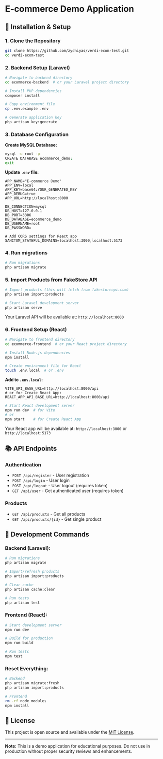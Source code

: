 # E-commerce Demo Application

## 🚀 Installation & Setup

### 1. Clone the Repository

```bash
git clone https://github.com/zydniyas/verdi-ecom-test.git
cd verdi-ecom-test
```

### 2. Backend Setup (Laravel)

```bash
# Navigate to backend directory
cd ecommerce-backend  # or your Laravel project directory

# Install PHP dependencies
composer install

# Copy environment file
cp .env.example .env

# Generate application key
php artisan key:generate
```

### 3. Database Configuration

**Create MySQL Database:**

```bash
mysql -u root -p
CREATE DATABASE ecommerce_demo;
exit
```

**Update `.env` file:**

```env
APP_NAME="E-commerce Demo"
APP_ENV=local
APP_KEY=base64:YOUR_GENERATED_KEY
APP_DEBUG=true
APP_URL=http://localhost:8000

DB_CONNECTION=mysql
DB_HOST=127.0.0.1
DB_PORT=3306
DB_DATABASE=ecommerce_demo
DB_USERNAME=root
DB_PASSWORD=

# Add CORS settings for React app
SANCTUM_STATEFUL_DOMAINS=localhost:3000,localhost:5173
```

### 4. Run migrations

```bash
# Run migrations
php artisan migrate
```

### 5. Import Products from FakeStore API

```bash
# Import products (this will fetch from fakestoreapi.com)
php artisan import:products

# Start Laravel development server
php artisan serve
```

Your Laravel API will be available at: `http://localhost:8000`

### 6. Frontend Setup (React)

```bash
# Navigate to frontend directory
cd ecommerce-frontend  # or your React project directory

# Install Node.js dependencies
npm install

# Create environment file for React
touch .env.local  # or .env
```

**Add to `.env.local`:**

```env
VITE_API_BASE_URL=http://localhost:8000/api
# or for Create React App:
REACT_APP_API_BASE_URL=http://localhost:8000/api
```

```bash
# Start React development server
npm run dev  # for Vite
# or
npm start    # for Create React App
```

Your React app will be available at: `http://localhost:3000` or `http://localhost:5173`

## 📚 API Endpoints

### Authentication

- `POST /api/register` - User registration
- `POST /api/login` - User login
- `POST /api/logout` - User logout (requires token)
- `GET /api/user` - Get authenticated user (requires token)

### Products

- `GET /api/products` - Get all products
- `GET /api/products/{id}` - Get single product

## 🔧 Development Commands

### Backend (Laravel):

```bash
# Run migrations
php artisan migrate

# Import/refresh products
php artisan import:products

# Clear cache
php artisan cache:clear

# Run tests
php artisan test
```

### Frontend (React):

```bash
# Start development server
npm run dev

# Build for production
npm run build

# Run tests
npm test
```

### Reset Everything:

```bash
# Backend
php artisan migrate:fresh
php artisan import:products

# Frontend
rm -rf node_modules
npm install
```

## 📄 License

This project is open source and available under the [MIT License](LICENSE).

---

**Note:** This is a demo application for educational purposes. Do not use in production without proper security reviews and enhancements.

```

```
